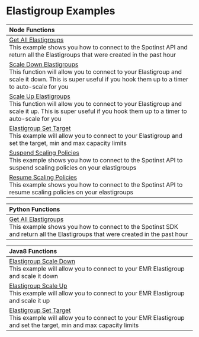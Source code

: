 # Elastigroup Examples

|Node Functions| 
|:--------------------------- |
|[Get All Elastigroups](./node-spotinst-api-getGroups) </br> This example shows you how to connect to the Spotinst API and return all the Elastigroups that were created in the past hour|
|[Scale Down Elastigroups](./node-elastigroup-scaleDown) </br> This function will allow you to connect to your Elastigroup and scale it down. This is super useful if you hook them up to a timer to auto-scale for you|
|[Scale Up Elastigroups](./node-elastigroup-scaleUp) </br> This function will allow you to connect to your Elastigroup and scale it up. This is super useful if you hook them up to a timer to auto-scale for you|
|[Elastigroup Set Target](./node-elastigroup-setTarget) </br> This example will allow you to connect to your Elastigroup and set the target, min and max capacity limits|
|[Suspend Scaling Policies](./node-spotinst-api-suspendPolicy) </br> This example shows you how to connect to the Spotinst API to suspend scaling policies on your elastigroups|
|[Resume Scaling Policies](./node-spotinst-api-resumePolicy) </br> This example shows you how to connect to the Spotinst API to resume scaling policies on your elastigroups| nodeJS |


|Python Functions| 
|:--------------------------- |
|[Get All Elastigroups](./python-spotinst-sdk-getGroups) </br> This example shows you how to connect to the Spotinst SDK and return all the Elastigroups that were created in the past hour|


|Java8 Functions| 
|:--------------------------- |
|[Elastigroup Scale Down](./java8-elastigroup-scaleDown) </br> This example will allow you to connect to your EMR Elastigroup and scale it down|
|[Elastigroup Scale Up](./java8-elastigroup-scaleUp) </br> This example will allow you to connect to your EMR Elastigroup and scale it up|
|[Elastigroup Set Target](./java8-elastigroup-setCapacity) </br> This example will allow you to connect to your EMR Elastigroup and set the target, min and max capacity limits|